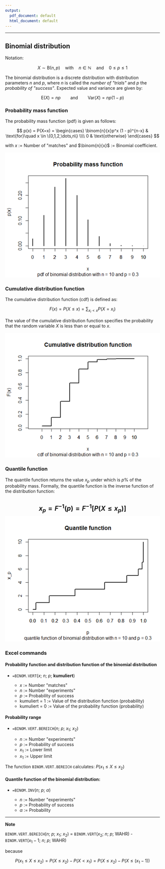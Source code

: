 ```yaml
---
output:
  pdf_document: default
  html_document: default
---
```


***

## Binomial distribution

Notation:
  
  $$ X \sim \text{B}(n, p) \quad\text{with}\quad n \in \mathbb{N} \quad\text{and}\quad 0 \leq p \leq 1 $$
  
The binomial distribution is a discrete distribution with distribution parameters $n$ and $p$, where $n$ is called the *number of "trials"* and $p$ the *probability of "success"*.
Expected value and variance are given by:

$$ \text{E}(X) = np \qquad\text{and}\qquad \text{Var}(X) = np(1-p) $$

### Probability mass function

The probability mass function (pdf) is given as follows:

$$ p(x) = P(X=x) = \begin{cases} \binom{n}{x}p^x (1 - p)^{n-x} & \text{for}\quad x \in \{0,1,2,\dots,n\} \\\\
0 & \text{otherwise} \end{cases} $$
  
with $x$ := Number of "matches" and $\binom{n}{x}$ := Binomial coefficient. 

![](images/BinPDF.png)

### Cumulative distribution function

The cumulative distribution function (cdf) is defined as:
  
$$ F(x) = P(X \leq x) = \sum_{x_i < x}P(X = x_i) $$

The value of the cumulative distribution function specifies the probability that the random variable $X$ is less than or equal to $x$.


![](images/BinCDF.png)

### Quantile function

The quantile function returns the value $x_p$ under which is $p$%  of the probability mass.
Formally, the quantile function is the inverse function of the distribution function:

$$ x_p = F^{-1}(p) = F^{-1}[P(X \leq x_p)] $$
![](images/BinQF.png)
---


### Excel commands

#### Probability function and distribution function of the binomial distribution

+ `=BINOM.VERT`($x$; $n$; $p$; **kumuliert**)

    + $x$ := Number "matches"
    + $n$ := Number "experiments"
    + $p$ := Probability of success
    + kumuliert = 1 := Value of the distribution function (probability)
    + kumuliert = 0 := Value of the probability function (probability)

#### Probability range

+ `=BINOM.VERT.BEREICH`($n$; $p$; $x_1$; $x_2$)

    + $n$ := Number "experiments"
    + $p$ := Probability of success
    + $x_1$ := Lower limit
    + $x_1$ := Upper limit
    
The function `BINOM.VERT.BEREICH` calculates: $P(x_1 \leq X \leq x_2)$

#### Quantile function of the binomial distribution:

+ `=BINOM.INV`($n$; $p$; $\alpha$)

    + $n$ := Number "experiments"
    + $p$ := Probability of success
    + $\alpha$ := Probability

----

**Note**

`BINOM.VERT.BEREICH`($n$; $p$; $x_1$; $x_2$) = `BINOM.VERT`($x_2$; $n$; $p$; WAHR) - `BINOM.VERT`($x_1 - 1$; $n$; $p$; WAHR)

because

$$ P(x_1 \leq X \leq x_2) = P(X \leq x_2) - P(X < x_1) = P(X \leq x_2) - P(X \leq (x_1 - 1)) $$
